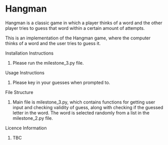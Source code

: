 # Hangman
Hangman is a classic game in which a player thinks of a word and the other player tries to guess that word within a certain amount of attempts.

This is an implementation of the Hangman game, where the computer thinks of a word and the user tries to guess it. 

Installation Instructions
1. Please run the milestone_3.py file.

Usage Instructions
1. Please key in your guesses when prompted to.

File Structure
1. Main file is milestone_3.py, which contains functions for getting user input and checking validity of guess, along with checking if the guessed 
letter in the word. The word is selected randomly from a list in the milestone_2.py file.

Licence Information
1. TBC
